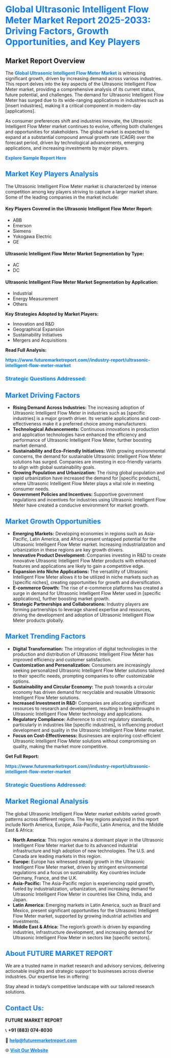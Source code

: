 <h1 style="color: #007BFF;">Global Ultrasonic Intelligent Flow Meter Market Report 2025-2033: Driving Factors, Growth Opportunities, and Key Players</h1>

<section id="overview">
<h2>Market Report Overview</h2>
<p>The <a href="https://www.futuremarketreport.com//industry-report/ultrasonic-intelligent-flow-meter-market" style="color: #007BFF; text-decoration: none;"><strong>Global Ultrasonic Intelligent Flow Meter Market</strong></a> is witnessing significant growth, driven by increasing demand across various industries. This report delves into the key aspects of the Ultrasonic Intelligent Flow Meter market, providing a comprehensive analysis of its current status, future potential, and challenges. The demand for Ultrasonic Intelligent Flow Meter has surged due to its wide-ranging applications in industries such as [insert industries], making it a critical component in modern-day [applications].</p>
<p>As consumer preferences shift and industries innovate, the Ultrasonic Intelligent Flow Meter market continues to evolve, offering both challenges and opportunities for stakeholders. The global market is expected to expand at a substantial compound annual growth rate (CAGR) over the forecast period, driven by technological advancements, emerging applications, and increasing investments by major players.</p>
</section>

<section id="overview">
<p><a href="https://www.futuremarketreport.com//request-sample/reportId=82905" style="color: #007BFF; text-decoration: none;"><strong>Explore Sample Report Here</strong></a></p>
</section>

<section id="key-players">
<h2 style="color: #007BFF;">Market Key Players Analysis</h2>
<p>The Ultrasonic Intelligent Flow Meter market is characterized by intense competition among key players striving to capture a larger market share. Some of the leading companies in the market include:</p>
<h4>Key Players Covered in the Ultrasonic Intelligent Flow Meter Report:</h4>
<ul><li>ABB</li><li>Emerson</li><li>Siemens</li><li>Yokogawa Electric</li><li>GE</li></ul>
<h4>Ultrasonic Intelligent Flow Meter Market Segmentation by Type:</h4>
<ul><li>AC</li><li>DC</li></ul>

<h4>Ultrasonic Intelligent Flow Meter Market Segmentation by Application:</h4>
<ul><li>Industrial</li><li>Energy Measurement</li><li>Others</li></ul>
<p><strong>Key Strategies Adopted by Market Players:</strong></p>
<ul>
<li>Innovation and R&D</li>
<li>Geographical Expansion</li>
<li>Sustainability Initiatives</li>
<li>Mergers and Acquisitions</li>
</ul>
</section>

<section>
<p><strong>Read Full Analysis: </strong></p><a href="https://www.futuremarketreport.com//industry-report/ultrasonic-intelligent-flow-meter-market" style="color: #007BFF; text-decoration: none;"><strong>https://www.futuremarketreport.com//industry-report/ultrasonic-intelligent-flow-meter-market</strong></a>
<h3 style="color: #007BFF;">Strategic Questions Addressed:</h3>
</section>

<section id="driving-factors">
<h2 style="color: #007BFF;">Market Driving Factors</h2>
<ul>
<li><strong>Rising Demand Across Industries:</strong> The increasing adoption of Ultrasonic Intelligent Flow Meter in industries such as [specific industries] is a major growth driver. Its versatile applications and cost-effectiveness make it a preferred choice among manufacturers.</li>
<li><strong>Technological Advancements:</strong> Continuous innovations in production and application technologies have enhanced the efficiency and performance of Ultrasonic Intelligent Flow Meter, further boosting market demand.</li>
<li><strong>Sustainability and Eco-Friendly Initiatives:</strong> With growing environmental concerns, the demand for sustainable Ultrasonic Intelligent Flow Meter solutions has surged. Companies are investing in eco-friendly variants to align with global sustainability goals.</li>
<li><strong>Growing Population and Urbanization:</strong> The rising global population and rapid urbanization have increased the demand for [specific products], where Ultrasonic Intelligent Flow Meter plays a vital role in meeting consumer needs.</li>
<li><strong>Government Policies and Incentives:</strong> Supportive government regulations and incentives for industries using Ultrasonic Intelligent Flow Meter have created a conducive environment for market growth.</li>
</ul>
</section>

<section id="growth-opportunities">
<h2 style="color: #007BFF;">Market Growth Opportunities</h2>
<ul>
<li><strong>Emerging Markets:</strong> Developing economies in regions such as Asia-Pacific, Latin America, and Africa present untapped potential for the Ultrasonic Intelligent Flow Meter market. Increasing industrialization and urbanization in these regions are key growth drivers.</li>
<li><strong>Innovative Product Development:</strong> Companies investing in R&D to create innovative Ultrasonic Intelligent Flow Meter products with enhanced features and applications are likely to gain a competitive edge.</li>
<li><strong>Expansion into Niche Applications:</strong> The versatility of Ultrasonic Intelligent Flow Meter allows it to be utilized in niche markets such as [specific niches], creating opportunities for growth and diversification.</li>
<li><strong>E-commerce Growth:</strong> The rise of e-commerce platforms has created a surge in demand for Ultrasonic Intelligent Flow Meter used in [specific applications], further boosting market growth.</li>
<li><strong>Strategic Partnerships and Collaborations:</strong> Industry players are forming partnerships to leverage shared expertise and resources, driving the development and adoption of Ultrasonic Intelligent Flow Meter products globally.</li>
</ul>
</section>

<section id="trending-factors">
<h2 style="color: #007BFF;">Market Trending Factors</h2>
<ul>
<li><strong>Digital Transformation:</strong> The integration of digital technologies in the production and distribution of Ultrasonic Intelligent Flow Meter has improved efficiency and customer satisfaction.</li>
<li><strong>Customization and Personalization:</strong> Consumers are increasingly seeking personalized Ultrasonic Intelligent Flow Meter solutions tailored to their specific needs, prompting companies to offer customizable options.</li>
<li><strong>Sustainability and Circular Economy:</strong> The push towards a circular economy has driven demand for recyclable and reusable Ultrasonic Intelligent Flow Meter solutions.</li>
<li><strong>Increased Investment in R&D:</strong> Companies are allocating significant resources to research and development, resulting in breakthroughs in Ultrasonic Intelligent Flow Meter technology and applications.</li>
<li><strong>Regulatory Compliance:</strong> Adherence to strict regulatory standards, particularly in industries like [specific industries], is influencing product development and quality in the Ultrasonic Intelligent Flow Meter market.</li>
<li><strong>Focus on Cost-Effectiveness:</strong> Businesses are exploring cost-efficient Ultrasonic Intelligent Flow Meter solutions without compromising on quality, making the market more competitive.</li>
</ul>
</section>

<section>
<p><strong>Get Full Report: </strong></p><a href="https://www.futuremarketreport.com//industry-report/ultrasonic-intelligent-flow-meter-market" style="color: #007BFF; text-decoration: none;"><strong>https://www.futuremarketreport.com//industry-report/ultrasonic-intelligent-flow-meter-market</strong></a>
<h3 style="color: #007BFF;">Strategic Questions Addressed:</h3>
</section>


<section id="regional-analysis">
<h2 style="color: #007BFF;">Market Regional Analysis</h2>
<p>The global Ultrasonic Intelligent Flow Meter market exhibits varied growth patterns across different regions. The key regions analyzed in this report include North America, Europe, Asia-Pacific, Latin America, and the Middle East & Africa:</p>
<ul>
<li><strong>North America:</strong> This region remains a dominant player in the Ultrasonic Intelligent Flow Meter market due to its advanced industrial infrastructure and high adoption of new technologies. The U.S. and Canada are leading markets in this region.</li>
<li><strong>Europe:</strong> Europe has witnessed steady growth in the Ultrasonic Intelligent Flow Meter market, driven by stringent environmental regulations and a focus on sustainability. Key countries include Germany, France, and the U.K.</li>
<li><strong>Asia-Pacific:</strong> The Asia-Pacific region is experiencing rapid growth, fueled by industrialization, urbanization, and increasing demand for Ultrasonic Intelligent Flow Meter in countries like China, India, and Japan.</li>
<li><strong>Latin America:</strong> Emerging markets in Latin America, such as Brazil and Mexico, present significant opportunities for the Ultrasonic Intelligent Flow Meter market, supported by growing industrial activities and investments.</li>
<li><strong>Middle East & Africa:</strong> The region’s growth is driven by expanding industries, infrastructure development, and increasing demand for Ultrasonic Intelligent Flow Meter in sectors like [specific sectors].</li>
</ul>
</section>

<footer>
<h2 style="color: #007BFF;">About FUTURE MARKET REPORT</h2>
<p>We are a trusted name in market research and advisory services, delivering actionable insights and strategic support to businesses across diverse industries. Our expertise lies in offering:</p>

<p>Stay ahead in today’s competitive landscape with our tailored research solutions.</p>

<h2 style="color: #007BFF;">Contact Us:</h2>
<p><strong>FUTURE MARKET REPORT</strong></p>
<p>📞 <strong>+91 (883) 074-8030</strong></p>
<p>📧 <strong><a href="mailto:help@futuremarketreport.com" style="color: #007BFF;">help@futuremarketreport.com</a></strong></p>
<p>🌐 <strong><a href="https://www.futuremarketreport.com/" style="color: #007BFF;">Visit Our Website</a></strong></p>
</footer>
